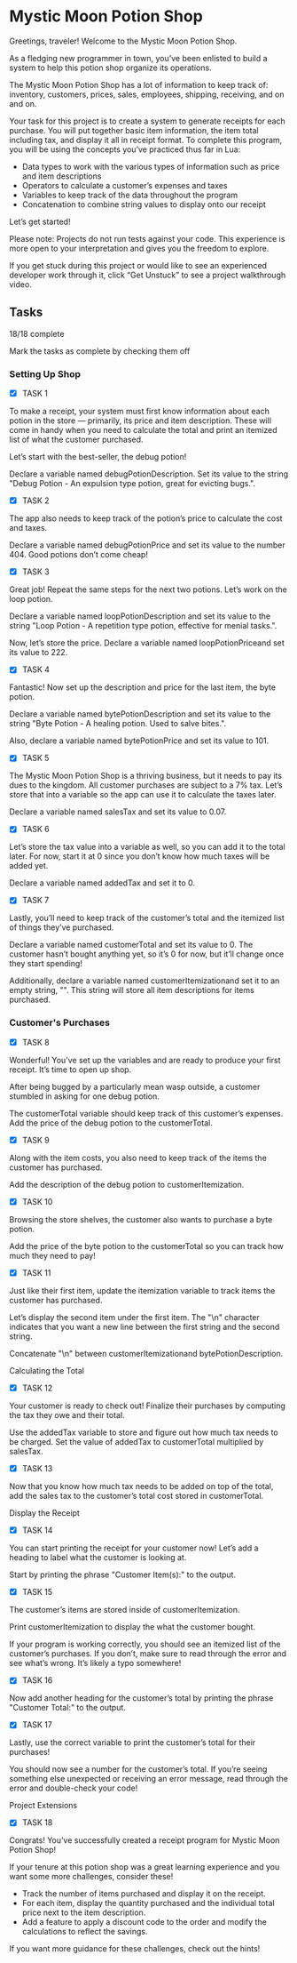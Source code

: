 # Mystic Moon Potion Shop

Greetings, traveler! Welcome to the Mystic Moon Potion Shop.

As a fledging new programmer in town, you’ve been enlisted to build a system to help this potion shop organize its operations.

The Mystic Moon Potion Shop has a lot of information to keep track of: inventory, customers, prices, sales, employees, shipping, receiving, and on and on.

Your task for this project is to create a system to generate receipts for each purchase. You will put together basic item information, the item total including tax, and display it all in receipt format. To complete this program, you will be using the concepts you’ve practiced thus far in Lua:

- Data types to work with the various types of information such as price and item descriptions
- Operators to calculate a customer’s expenses and taxes
- Variables to keep track of the data throughout the program
- Concatenation to combine string values to display onto our receipt

Let’s get started!

Please note: Projects do not run tests against your code. This experience is more open to your interpretation and gives you the freedom to explore.

If you get stuck during this project or would like to see an experienced developer work through it, click “Get Unstuck” to see a project walkthrough video.

## Tasks

18/18 complete

Mark the tasks as complete by checking them off

### Setting Up Shop

- [x] TASK 1

To make a receipt, your system must first know information about each potion in the store — primarily, its price and item description. These will come in handy when you need to calculate the total and print an itemized list of what the customer purchased.

Let’s start with the best-seller, the debug potion!

Declare a variable named debugPotionDescription. Set its value to the string "Debug Potion - An expulsion type potion, great for evicting bugs.".


- [x] TASK 2

The app also needs to keep track of the potion’s price to calculate the cost and taxes.

Declare a variable named debugPotionPrice and set its value to the number 404. Good potions don’t come cheap!

- [x] TASK 3

Great job! Repeat the same steps for the next two potions. Let’s work on the loop potion.

Declare a variable named loopPotionDescription and set its value to the string "Loop Potion - A repetition type potion, effective for menial tasks.".

Now, let’s store the price. Declare a variable named loopPotionPriceand set its value to 222.

- [x] TASK 4

Fantastic! Now set up the description and price for the last item, the byte potion.

Declare a variable named bytePotionDescription and set its value to the string "Byte Potion - A healing potion. Used to salve bites.".

Also, declare a variable named bytePotionPrice and set its value to 101.

- [x] TASK 5

The Mystic Moon Potion Shop is a thriving business, but it needs to pay its dues to the kingdom. All customer purchases are subject to a 7% tax. Let’s store that into a variable so the app can use it to calculate the taxes later.

Declare a variable named salesTax and set its value to 0.07.

- [x] TASK 6

Let’s store the tax value into a variable as well, so you can add it to the total later. For now, start it at 0 since you don’t know how much taxes will be added yet.

Declare a variable named addedTax and set it to 0.

- [x] TASK 7

Lastly, you’ll need to keep track of the customer’s total and the itemized list of things they’ve purchased.

Declare a variable named customerTotal and set its value to 0. The customer hasn’t bought anything yet, so it’s 0 for now, but it’ll change once they start spending!

Additionally, declare a variable named customerItemizationand set it to an empty string, "". This string will store all item descriptions for items purchased.

### Customer's Purchases

- [x] TASK 8

Wonderful! You’ve set up the variables and are ready to produce your first receipt. It’s time to open up shop.

After being bugged by a particularly mean wasp outside, a customer stumbled in asking for one debug potion.

The customerTotal variable should keep track of this customer’s expenses. Add the price of the debug potion to the customerTotal.

- [x] TASK 9

Along with the item costs, you also need to keep track of the items the customer has purchased.

Add the description of the debug potion to customerItemization.

- [x] TASK 10

Browsing the store shelves, the customer also wants to purchase a byte potion.

Add the price of the byte potion to the customerTotal so you can track how much they need to pay!

- [x] TASK 11

Just like their first item, update the itemization variable to track items the customer has purchased.

Let’s display the second item under the first item. The "\n" character indicates that you want a new line between the first string and the second string.

Concatenate "\n" between customerItemizationand bytePotionDescription.

Calculating the Total

- [x] TASK 12

Your customer is ready to check out! Finalize their purchases by computing the tax they owe and their total.

Use the addedTax variable to store and figure out how much tax needs to be charged. Set the value of addedTax to customerTotal multiplied by salesTax.

- [x] TASK 13

Now that you know how much tax needs to be added on top of the total, add the sales tax to the customer’s total cost stored in customerTotal.

Display the Receipt

- [x] TASK 14

You can start printing the receipt for your customer now! Let’s add a heading to label what the customer is looking at.

Start by printing the phrase "Customer Item(s):" to the output.

- [x] TASK 15

The customer’s items are stored inside of customerItemization.

Print customerItemization to display the what the customer bought.

If your program is working correctly, you should see an itemized list of the customer’s purchases. If you don’t, make sure to read through the error and see what’s wrong. It’s likely a typo somewhere!

- [x] TASK 16

Now add another heading for the customer’s total by printing the phrase "Customer Total:" to the output.

- [x] TASK 17

Lastly, use the correct variable to print the customer’s total for their purchases!

You should now see a number for the customer’s total. If you’re seeing something else unexpected or receiving an error message, read through the error and double-check your code!

Project Extensions

- [x] TASK 18

Congrats! You’ve successfully created a receipt program for Mystic Moon Potion Shop!

If your tenure at this potion shop was a great learning experience and you want some more challenges, consider these!

- Track the number of items purchased and display it on the receipt.
- For each item, display the quantity purchased and the individual total price next to the item description.
- Add a feature to apply a discount code to the order and modify the calculations to reflect the savings.

If you want more guidance for these challenges, check out the hints!

